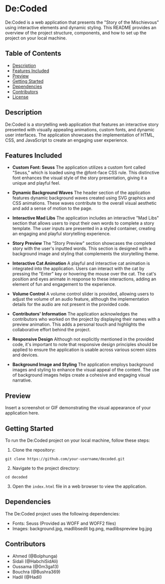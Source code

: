 # De:Coded

De:Coded is a web application that presents the "Story of the Mischievous" using interactive elements and dynamic styling. This README provides an overview of the project structure, components, and how to set up the project on your local machine.

## Table of Contents
- [Description](#description)
- [Features Included](#features-included)
- [Preview](#preview)
- [Getting Started](#getting-started)
- [Dependencies](#dependencies)
- [Contributors](#contributors)
- [License](#license)

## Description

De:Coded is a storytelling web application that features an interactive story presented with visually appealing animations, custom fonts, and dynamic user interfaces. The application showcases the implementation of HTML, CSS, and JavaScript to create an engaging user experience.

## Features Included

- **Custom Font: Seuss**
  The application utilizes a custom font called "Seuss," which is loaded using the @font-face CSS rule. This distinctive font enhances the visual style of the story presentation, giving it a unique and playful feel.

- **Dynamic Background Waves**
  The header section of the application features dynamic background waves created using SVG graphics and CSS animations. These waves contribute to the overall visual aesthetic and add a sense of motion to the page.

- **Interactive Mad Libs**
  The application includes an interactive "Mad Libs" section that allows users to input their own words to complete a story template. The user inputs are presented in a styled container, creating an engaging and playful storytelling experience.

- **Story Preview**
  The "Story Preview" section showcases the completed story with the user's inputted words. This section is designed with a background image and styling that complements the storytelling theme.

- **Interactive Cat Animation**
  A playful and interactive cat animation is integrated into the application. Users can interact with the cat by pressing the "Enter" key or hovering the mouse over the cat. The cat's position and eyes animate in response to these interactions, adding an element of fun and engagement to the experience.

- **Volume Control**
  A volume control slider is provided, allowing users to adjust the volume of an audio feature, although the implementation details for the audio are not present in the provided code.

- **Contributors' Information**
  The application acknowledges the contributors who worked on the project by displaying their names with a preview animation. This adds a personal touch and highlights the collaborative effort behind the project.

- **Responsive Design**
  Although not explicitly mentioned in the provided code, it's important to note that responsive design principles should be applied to ensure the application is usable across various screen sizes and devices.

- **Background Image and Styling**
  The application employs background images and styling to enhance the visual appeal of the content. The use of background images helps create a cohesive and engaging visual narrative.

## Preview

Insert a screenshot or GIF demonstrating the visual appearance of your application here.

## Getting Started

To run the De:Coded project on your local machine, follow these steps:

1. Clone the repository:

```
git clone https://github.com/your-username/decoded.git
```  

2. Navigate to the project directory:

```
cd decoded
```


3. Open the `index.html` file in a web browser to view the application.

## Dependencies

The De:Coded project uses the following dependencies:

- Fonts: Seuss (Provided as WOFF and WOFF2 files)
- Images: background.jpg, madlibsedit bg.png, madlibspreview bg.jpg

## Contributors

- Ahmed (@Bolphunga)
- Sidali (@HabchiSidAli)
- Oussama (@0m3ga13)
- Bouchra (@Bushra369)
- Hadil (@Hadil)


